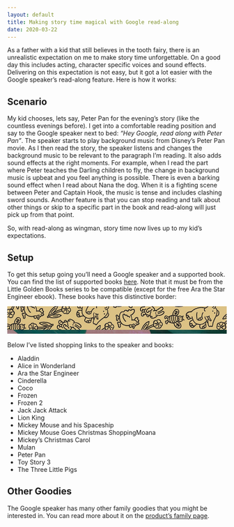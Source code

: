 ```yaml
---
layout: default
title: Making story time magical with Google read-along
date: 2020-03-22
---
```

As a father with a kid that still believes in the tooth fairy,
there is an unrealistic expectation on me to make story time unforgettable.
On a good day this includes acting, character specific voices and sound effects.
Delivering on this expectation is not easy, but it got a lot easier with the Google speaker’s read-along feature.
Here is how it works:

## Scenario
My kid chooses, lets say, Peter Pan for the evening’s story (like the countless evenings before).
I get into a comfortable reading position and say to the Google speaker next
to bed: *“Hey Google, read along with Peter Pan”*.
The speaker starts to play background music from Disney’s Peter Pan movie.
As I then read the story, the speaker listens and changes the background
music to be relevant to the paragraph I’m reading.
It also adds sound effects at the right moments.
For example, when I read the part where Peter teaches the Darling children to fly,
the change in background music is upbeat and you feel anything is possible.
There is even a barking sound effect when I read about Nana the dog.
When it is a fighting scene between Peter and Captain Hook, the music is tense and includes clashing sword sounds.
Another feature is that you can stop reading and talk about other things or
skip to a specific part in the book and read-along will just pick up from that point.

So, with read-along as wingman, story time now lives up to my kid’s expectations.

## Setup
To get this setup going you’ll need a Google speaker and a supported book.
You can find the list of supported books [here](https://support.google.com/googlenest/answer/9164015).
Note that it must be from the Little Golden Books series to be compatible (except for the free Ara the Star Engineer ebook).
These books have this distinctive border:

![Little Golden Books border](little-golden-book-border.png "Little Golden Books border")

Below I’ve listed shopping links to the speaker and books:
* Aladdin 
* Alice in Wonderland
* Ara the Star Engineer
* Cinderella
* Coco
* Frozen 
* Frozen 2
* Jack Jack Attack
* Lion King 
* Mickey Mouse and his Spaceship
* Mickey Mouse Goes Christmas ShoppingMoana
* Mickey’s Christmas Carol
* Mulan 
* Peter Pan
* Toy Story 3
* The Three Little Pigs

## Other Goodies
The Google speaker has many other family goodies that you might be interested in.
You can read more about it on the [product’s family page](https://store.google.com/us/product/google_home_mini_family).
